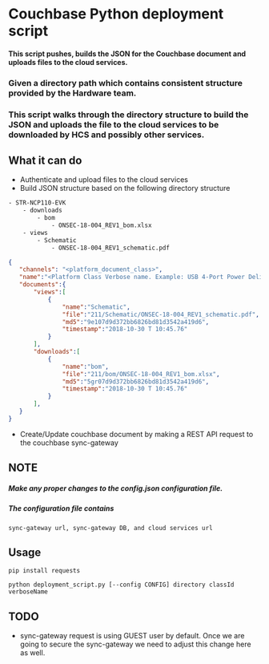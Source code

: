# Couchbase Python deployment script

#### This script pushes, builds the JSON for the Couchbase document and uploads files to the cloud services.
### Given a directory path which contains consistent structure provided by the Hardware team.
### This script walks through the directory structure to build the JSON and uploads the file to the cloud services to be downloaded by HCS and possibly other services.

## What it can do
- Authenticate and upload files to the cloud services
- Build JSON structure based on the following directory structure
```html
- STR-NCP110-EVK
    - downloads
        - bom
            - ONSEC-18-004_REV1_bom.xlsx
    - views
        - Schematic
            - ONSEC-18-004_REV1_schematic.pdf
```
```json
{
   "channels": "<platform_document_class>",
   "name":"<Platform Class Verbose name. Example: USB 4-Port Power Delivery",
   "documents":{
       "views":[
           {
               "name":"Schematic",
               "file":"211/Schematic/ONSEC-18-004_REV1_schematic.pdf",
               "md5":"9e107d9d372bb6826bd81d3542a419d6",
               "timestamp":"2018-10-30 T 10:45.76"
           }
       ],
       "downloads":[
           {
               "name":"bom",
               "file":"211/bom/ONSEC-18-004_REV1_bom.xlsx",
               "md5":"5gr07d9d372bb6826bd81d3542a419d6",
               "timestamp":"2018-10-30 T 10:45.76"
           }
       ],
   }
}
```
- Create/Update couchbase document by making a REST API request to the couchbase sync-gateway

## NOTE
##### Make any proper changes to the config.json configuration file. 
##### The configuration file contains 
`sync-gateway url, sync-gateway DB, and cloud services url`

## Usage

```pip install requests```

`python deployment_script.py [--config CONFIG] directory classId verboseName`

## TODO
- sync-gateway request is using GUEST user by default. Once we are going to secure the sync-gateway we need to adjust this change here as well.